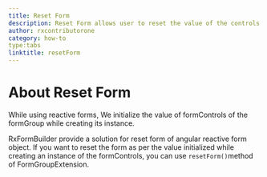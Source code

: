 ```yaml
---
title: Reset Form
description: Reset Form allows user to reset the value of the controls of the FormGroup.
author: rxcontributorone
category: how-to
type:tabs
linktitle: resetForm
---
```


# About Reset Form
While using reactive forms, We initialize the value of formControls of the formGroup while creating its instance. 
 
RxFormBuilder provide a solution for reset form of angular reactive form object. If you want to reset the form as per the value initialized while creating an instance of the formControls, you can use `resetForm()`method of FormGroupExtension. 